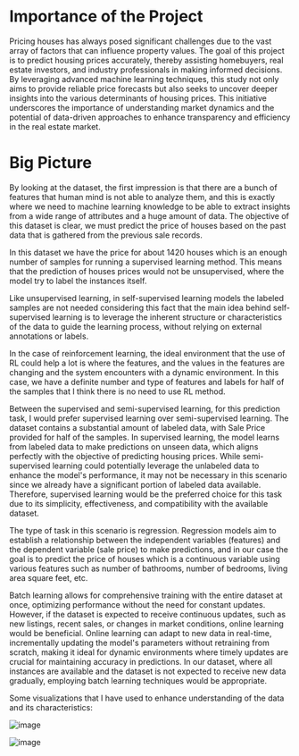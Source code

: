 # Importance of the Project
Pricing houses has always posed significant challenges due to the vast array of factors that can influence property values. The goal of this project is to predict 
housing prices accurately, thereby assisting homebuyers, real estate investors, and industry professionals in making informed decisions. By leveraging advanced 
machine learning techniques, this study not only aims to provide reliable price forecasts but also seeks to uncover deeper insights into the various determinants 
of housing prices. This initiative underscores the importance of understanding market dynamics and the potential of data-driven approaches to enhance transparency 
and efficiency in the real estate market.

# Big Picture
By looking at the dataset, the first impression is that there are a bunch of features that human mind is not able to analyze them, and this is exactly where we 
need to machine learning knowledge to be able to extract insights from a wide range of attributes and a huge amount of data. The objective of this dataset is 
clear, we must predict the price of houses based on the past data that is gathered from the previous sale records.

In this dataset we have the price for about 1420 houses which is an enough number of samples for running a supervised learning method. This means that the 
prediction of houses prices would not be unsupervised, where the model try to label the instances itself.

Like unsupervised learning, in self-supervised learning models the labeled samples are not needed considering this fact that the main idea behind self-supervised 
learning is to leverage the inherent structure or characteristics of the data to guide the learning process, without relying on external annotations or labels.

In the case of reinforcement learning, the ideal environment that the use of RL could help a lot is where the features, and the values in the features are changing 
and the system encounters with a dynamic environment. In this case, we have a definite number and type of features and labels for half of the samples that I think 
there is no need to use RL method.

Between the supervised and semi-supervised learning, for this prediction task, I would prefer supervised learning over semi-supervised learning. The dataset 
contains a substantial amount of labeled data, with Sale Price provided for half of the samples. In supervised learning, the model learns from labeled data to make 
predictions on unseen data, which aligns perfectly with the objective of predicting housing prices. While semi-supervised learning could potentially leverage the 
unlabeled data to enhance the model's performance, it may not be necessary in this scenario since we already have a significant portion of labeled data available. 
Therefore, supervised learning would be the preferred choice for this task due to its simplicity, effectiveness, and compatibility with the available dataset.

The type of task in this scenario is regression. Regression models aim to establish a relationship between the independent variables (features) and the dependent 
variable (sale price) to make predictions, and in our case the goal is to predict the price of houses which is a continuous variable using various features such as 
number of bathrooms, number of bedrooms, living area square feet, etc.

Batch learning allows for comprehensive training with the entire dataset at once, optimizing performance without the need for constant updates. However, if the 
dataset is expected to receive continuous updates, such as new listings, recent sales, or changes in market conditions, online learning would be beneficial. Online 
learning can adapt to new data in real-time, incrementally updating the model's parameters without retraining from scratch, making it ideal for dynamic 
environments where timely updates are crucial for maintaining accuracy in predictions. In our dataset, where all instances are available and the dataset is not 
expected to receive new data gradually, employing batch learning techniques would be appropriate.

Some visualizations that I have used to enhance understanding of the data and its characteristics:

![image](https://github.com/user-attachments/assets/e064f967-fec2-416e-98e1-7366b2659ad6)

![image](https://github.com/user-attachments/assets/b35d3deb-6294-4b49-bba4-f4f11e1b572e)

